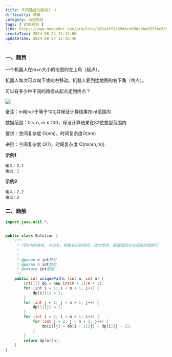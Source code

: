 ```yaml
---
title: 不同路径的数目(一)
difficulty: 简单
category: 动态规划
tags: [ 动态规划 ]
link: https://www.nowcoder.com/practice/166eaff8439d4cd898e3ba933fbc6358
createTime: 2024-08-24 12:11:06
updateTime: 2024-08-24 12:26:46
---
```


### 一、题目

一个机器人在m×n大小的地图的左上角（起点）。

机器人每次可以向下或向右移动。机器人要到达地图的右下角（终点）。

可以有多少种不同的路径从起点走到终点？

![](https://uploadfiles.nowcoder.com/images/20201210/999991351_1607596327517/873CB1F2327F70DA0CA0FDC797F894A7)

备注：m和n小于等于100,并保证计算结果在int范围内

数据范围：0 < n, m ≤ 100，保证计算结果在32位整型范围内

要求：空间复杂度 O(nm)，时间复杂度O(nm)

进阶：空间复杂度 O(1)，时间复杂度 O(min(n,m))

**示例1**

```
输入：2,1
输出：1
```

**示例2**

```
输入：2,2
输出：2
```

### 二、题解

```java
import java.util.*;


public class Solution {
    /**
     * 代码中的类名、方法名、参数名已经指定，请勿修改，直接返回方法规定的值即可
     *
     *
     * @param m int整型
     * @param n int整型
     * @return int整型
     */
    public int uniquePaths (int m, int n) {
        int[][] dp = new int[m + 1][n + 1];
        for (int i = 1; i < m + 1; i++) {
            dp[i][1] = 1;
        }
        for (int j = 1; j < n + 1; j++) {
            dp[1][j] = 1;
        }
        for (int i = 2; i < m + 1; i++) {
            for (int j = 2; j < n + 1; j++) {
                dp[i][j] = dp[i - 1][j] + dp[i][j - 1];
            }
        }
        return dp[m][n];
    }
}
```